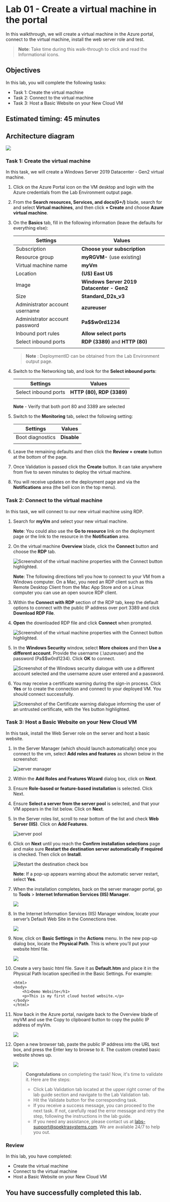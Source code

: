 # Lab 01 - Create a virtual machine in the portal

In this walkthrough, we will create a virtual machine in the Azure portal, connect to the virtual machine, install the web server role and test. 

>**Note**: Take time during this walk-through to click and read the Informational icons. 

## Objectives

In this lab, you will complete the following tasks:

+ Task 1: Create the virtual machine
+ Task 2: Connect to the virtual machine
+ Task 3: Host a Basic Website on your New Cloud VM

## Estimated timing: 45 minutes

## Architecture diagram

![](../images/az900lab01.PNG) 

### Task 1: Create the virtual machine

In this task, we will create a Windows Server 2019 Datacenter - Gen2 virtual machine. 

1. Click on the Azure Portal icon on the VM desktop and login with the Azure credentials from the Lab Environment output page.

1. From the **Search resources, Services, and docs(G+/)** blade, search for and select **Virtual machines**, and then click **+ Create** and choose **Azure virtual machine**.

1. On the **Basics** tab, fill in the following information (leave the defaults for everything else):

    | Settings | Values |
    |  -- | -- |
    | Subscription | **Choose your subscription**|
    | Resource group | **myRGVM-<inject key="DeploymentID" enableCopy="false"/>** (use existing) |
    | Virtual machine name | **myVm** |
    | Location | **(US) East US**|
    | Image | **Windows Server 2019 Datacenter - Gen2**|
    | Size | **Standard_D2s_v3**|
    | Administrator account username | **azureuser** |
    | Administrator account password | **Pa$$w0rd1234**|
    | Inbound port rules  | **Allow select ports**|
    | Select inbound ports | **RDP (3389)** and **HTTP (80)**|
    | | |

   > **Note** : DeploymentID can be obtained from the Lab Environment output page.

1. Switch to the Networking tab, and look for the **Select inbound ports**:

    | Settings | Values |
    | -- | -- |
    | Select inbound ports | **HTTP (80), RDP (3389)**|
    | | |

    **Note** - Verify that both port 80 and 3389 are selected

1. Switch to the **Monitoring** tab, select the following setting:

    | Settings | Values |
    | -- | -- |
    | Boot diagnostics | **Disable**|
    | | |

1. Leave the remaining defaults and then click the **Review + create** button at the bottom of the page.

1. Once Validation is passed click the **Create** button. It can take anywhere from five to seven minutes to deploy the virtual machine.

1. You will receive updates on the deployment page and via the **Notifications** area (the bell icon in the top menu).


### Task 2: Connect to the virtual machine

In this task, we will connect to our new virtual machine using RDP. 

1. Search for **myVm** and select your new virtual machine.

    **Note**: You could also use the **Go to resource** link on the deployment page or the link to the resource in the **Notification** area.

1. On the virtual machine **Overview** blade, click the **Connect** button and choose the **RDP** tab.

    ![Screenshot of the virtual machine properties with the Connect button highlighted.](../images/01-01.png)

    **Note**: The following directions tell you how to connect to your VM from a Windows computer. On a Mac, you need an RDP client such as this Remote Desktop Client from the Mac App Store and on a Linux computer you can use an open source RDP client.

1. Within the **Connect with RDP** section of the RDP tab, keep the default options to connect with the public IP address over port 3389 and click **Download RDP File**.

1. **Open** the downloaded RDP file and click **Connect** when prompted. 

    ![Screenshot of the virtual machine properties with the Connect button highlighted. ](../images/0102.png)

1. In the **Windows Security** window, select **More choices** and then **Use a different account**. Provide the username (.\azureuser) and the password (Pa$$w0rd1234). Click **OK** to connect.

    ![Screenshot of the Windows security dialogue with use a different account selected and the username azure user entered and a password.](../images/0103.png)

1. You may receive a certificate warning during the sign-in process. Click **Yes** or to create the connection and connect to your deployed VM. You should connect successfully.

    ![Screenshot of the Certificate warning dialogue informing the user of an untrusted certificate, with the Yes button highlighted. ](../images/0104.png)

### Task 3: Host a Basic Website on your New Cloud VM

In this task, install the Web Server role on the server and host a basic website.

1. In the Server Manager (which should launch automatically) once you connect to the vm, select **Add roles and features** as shown below in the screenshot: 

    ![server manager](../images/az900-t3_s1.png)

1. Within the **Add Roles and Features Wizard** dialog box, click on **Next**.

1. Ensure **Role-based or feature-based installation** is selected. Click Next.

1. Ensure **Select a server from the server pool** is selected, and that your VM appears in the list below. Click on **Next**.

1. In the Server roles list, scroll to near bottom of the list and check **Web Server (IIS)**. Click on **Add Features**.

    ![server pool](../images/az900-t3_s5.png)

1. Click on **Next** until you reach the **Confirm installation selections** page and make sure **Restart the destination server automatically if required** is checked. Then click on **Install**.

    ![Restart the destination check box](../images/az900-t3_s7.png)

    **Note**: If a pop-up appears warning about the automatic server restart, select **Yes**.

1. When the installation completes, back on the server manager portal, go to **Tools** > **Internet Information Services (IIS) Manager**.

    ![](../images/az900-t3_s9.png)

1. In the Internet Information Services (IIS) Manager window, locate your server’s Default Web Site in the Connections tree.

    ![](../images/az900-t3_s10.png)

1. Now, click on **Basic Settings** in the **Actions** menu. In the new pop-up dialog box, locate the **Physical Path**. This is where you'll put your website html file.

    ![](../images/az900-t3_s12.png)

1. Create a very basic html file. Save it as **Default.htm** and place it in the Physical Path location specified in the Basic Settings. For example:

    ```
    <html>
    <body>
        <h1>Demo Website</h1>
        <p>This is my first cloud hosted website.</p>
    </body>
    </html>
    ```

1. Now back in the Azure portal, navigate back to the Overview blade of myVM and use the Copy to clipboard button to copy the public IP address of myVm.

    ![](../images/az900-t3_vm_pip.png)

1. Open a new browser tab, paste the public IP address into the URL text box, and press the Enter key to browse to it. The custom created basic website shows up.

    ![](../images/az900-t3_last.png)

    > **Congratulations** on completing the task! Now, it's time to validate it. Here are the steps:
    > - Click Lab Validation tab located at the upper right corner of the lab guide section and navigate to the Lab Validation tab.
    > - Hit the Validate button for the corresponding task.
    > - If you receive a success message, you can proceed to the next task. If not, carefully read the error message and retry the step, following the instructions in the lab guide.
    > - If you need any assistance, please contact us at labs-support@spektrasystems.com. We are available 24/7 to help you out.
    
### Review
In this lab, you have completed:
- Create the virtual machine
- Connect to the virtual machine
- Host a Basic Website on your New Cloud VM

## You have successfully completed this lab.
